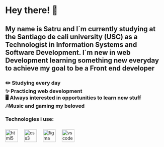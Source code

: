 <h1 align="left">Hey there! 👀</h1>

###

<h2 align="left">My name is Satru and I´m currently studying at the Santiago de cali university (USC) as a Technologist in Information Systems and Software Development. I´m new in web Development learning something new everyday to achieve my goal to be a Front end developer</h2>

###

<h3 align="left">✏️ Studying every day<br>✨ Practicing web development <br>🖥️ Always interested in opportunities to learn new stuff <br>🎶Music and gaming my beloved</h3>

###

<h3 align="left">Technologies i use:</h3>

###


<div align="left">
  <img src="https://cdn.simpleicons.org/html5/E34F26" height="40" alt="html5 logo"  />
  <img width="12" />
  <img src="https://cdn.simpleicons.org/css3/1572B6" height="40" alt="css3 logo"  />
  <img width="12" />
  <img src="https://cdn.jsdelivr.net/gh/devicons/devicon/icons/figma/figma-original.svg" height="40" alt="figma logo"  />
  <img width="12" />
  <img src="https://cdn.jsdelivr.net/gh/devicons/devicon/icons/vscode/vscode-original.svg" height="40" alt="vscode logo"  />
</div>

###
